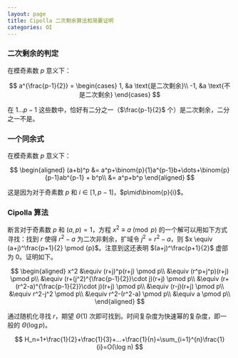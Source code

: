 ```yaml
---
layout: page
title: Cipolla 二次剩余算法和简要证明
categories: OI
---
```


### 二次剩余的判定

在模奇素数 $p$ 意义下：

$$
a^{\frac{p-1}{2}} = \begin{cases}
1, &a \text{是二次剩余}\\
-1, &a \text{不是二次剩余}
\end{cases}
$$

在 $1\dots p-1$ 这些数中，恰好有二分之一（$\frac{p-1}{2}$ 个）是二次剩余，二分之一不是。

### 一个同余式

在模奇素数 $p$ 意义下：

$$
\begin{aligned}
(a+b)^p &= a^p+\binom{p}{1}a^{p-1}b+\dots+\binom{p}{p-1}ab^{p-1} + b^p\\
&= a^p+b^p
\end{aligned}
$$

这是因为对于奇素数 $p$ 和 $i\in[1, p-1]$，$p\mid\binom{p}{i}$。

### Cipolla 算法

断言对于奇素数 $p$ 和 $(a,p) = 1$，方程 $x^2\equiv a\pmod p$ 的一个解可以用如下方式寻找：找到 $r$ 使得 $r^2-a$ 为二次非剩余，扩域令 $j^2 = r^2-a$，则 $x \equiv (a+j)^\frac{p+1}{2} \pmod {p}$。注意到这还表明 $(a+j)^\frac{p+1}{2}$ 虚部为 $0$。证明如下。

$$
\begin{aligned}
x^2 &\equiv (r+j)^p(r+j) \pmod p\\
&\equiv (r^p+j^p)(r+j) \pmod p\\
&\equiv (r+(j^2)^{\frac{p-1}{2}}\cdot j)(r+j) \pmod p\\
&\equiv (r+(r^2-a)^{\frac{p-1}{2}}\cdot j)(r+j) \pmod p\\
&\equiv (r-j)(r+j) \pmod p\\
&\equiv r^2-j^2 \pmod p\\
&\equiv r^2-(r^2-a) \pmod p\\
&\equiv a \pmod p\\
\end{aligned}
$$

通过随机化寻找 $r$，期望 $\Theta(1)$ 次即可找到。时间复杂度为快速幂的复杂度，即一般的 $\Theta(\log p)$。


$$
H_n=1+\frac{1}{2}+\frac{1}{3}+...+\frac{1}{n}=\sum_{i=1}^{n}\frac{1}{i}=O(\log n)
$$